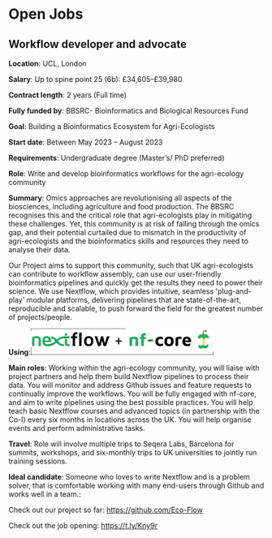 # Open Jobs

## Workflow developer and advocate

**Location**: UCL, London

**Salary**: Up to spine point 25 (6b): £34,605–£39,980 

**Contract length**: 2 years (Full time)

**Fully funded by**: BBSRC- Bioinformatics and Biological Resources Fund

**Goal**: Building a Bioinformatics Ecosystem for Agri-Ecologists

**Start date**: Between May 2023 – August 2023

**Requirements**: Undergraduate degree (Master’s/ PhD preferred)

**Role**: Write and develop bioinformatics workflows for the agri-ecology community 

**Summary**: Omics approaches are revolutionising all aspects of the biosciences, including agriculture and food production. The BBSRC recognises this and the critical role that agri-ecologists play in mitigating these challenges. Yet, this community is at risk of falling through the omics gap, and their potential curtailed due to mismatch in the productivity of agri-ecologists and the bioinformatics skills and resources they need to analyse their data. 

Our Project aims to support this community, such that UK agri-ecologists can contribute to workflow assembly, can use our user-friendly bioinformatics pipelines and quickly get the results they need to power their science. We use Nextflow, which provides intuitive, seamless 'plug-and-play' modular platforms, delivering pipelines that are state-of-the-art, reproducible and scalable, to push forward the field for the greatest number of projects/people.

**Using**:![nf](./img/job_logos.png)

**Main roles**: Working within the agri-ecology community, you will liaise with project partners and help them build Nextflow pipelines to process their data. You will monitor and address Github issues and feature requests to continually improve the workflows. You will be fully engaged with nf-core, and aim to write pipelines using the best possible practices. You will help teach basic Nextflow courses and advanced topics (in partnership with the Co-I) every six months in locations across the UK. You will help organise events and perform administrative tasks.

**Travel**: Role will involve multiple trips to Seqera Labs, Barcelona for summits, workshops, and six-monthly trips to UK universities to jointly run training sessions.   

**Ideal candidate**: Someone who loves to write Nextflow and is a problem solver, that is comfortable working with many end-users through Github and works well in a team.:

Check out our project so far: https://github.com/Eco-Flow

Check out the job opening: https://t.ly/Kny9r